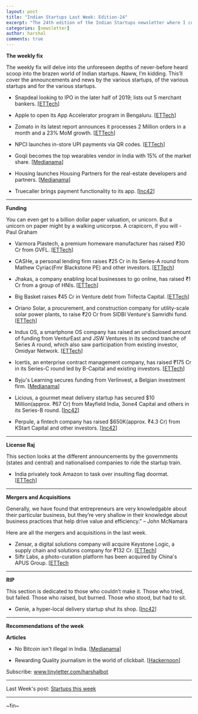 ```yaml
---
layout: post
title: "Indian Startups Last Week: Edition-24"
excerpt: "The 24th edition of the Indian Startups newsletter where I curate the what went down in the ecosystem last week."
categories: [newsletter]
author: harshal
comments: true
---
```

**The weekly fix**

The weekly fix will delve into the unforeseen depths of never-before heard scoop into the brazen world of Indian startups. Naww, I’m kidding. This’ll cover the announcements and news by the various startups, of the various startups and for the various startups. 

* Snapdeal looking to IPO in the later half of 2019; lists out 5 merchant bankers. [[ETTech](http://tech.economictimes.indiatimes.com/news/internet/snapdeal-sounds-out-sbi-caps-kotak-capital-3-others-for-2019-ipo/579561322)]

* Apple to open its App Accelerator program in Bengaluru. [[ETTech](http://tech.economictimes.indiatimes.com/news/startups/apple-opens-its-accelerator-program-in-bengaluru/57939655)]

* Zomato in its latest report announces it processes 2 Million orders in a month and a 23% MoM growth.  [[ETTech](http://tech.economictimes.indiatimes.com/news/startups/zomato-processes-2m-online-orders-in-a-month-sees-23-mom-growth/57935105)]

* NPCI launches in-store UPI payments via QR codes. [[ETTech](http://tech.economictimes.indiatimes.com/news/mobile/npci-launches-in-store-upi-payments-via-qr-codes/57930969)]
* Goqii becomes the top wearables vendor in India with 15% of the market share. [[Medianama](http://www.medianama.com/2017/03/223-goqii-top-wearables-vendor-india-15-share-idc-q4-2016-report/)]
* Housing launches Housing Partners for the real-estate developers and partners. [[Medianama](http://www.medianama.com/2017/03/223-housing-partner/)]
* Truecaller brings payment functionality to its app. [[Inc42](https://inc42.com/buzz/icici-truecallerpay-upi/)] 


***

**Funding**

You can even get to a billion dollar paper valuation, or unicorn. But a unicorn on paper might by a walking unicorpse. A crapicorn, if you will - Paul Graham

* Varmora Plastech, a premium homeware manufacturer has raised ₹30 Cr from GVFL. [[ETTech](http://tech.economictimes.indiatimes.com/news/startups/gvfl-invests-rs-30-crore-in-varmora-plastech/57954773)]

* CASHe, a personal lending firm raises ₹25 Cr in its Series-A round from Mathew Cyriac(Fmr Blackstone PE) and other investors.
[[ETTech](http://tech.economictimes.indiatimes.com/news/startups/personal-lending-firm-cashe-raises-rs-25-crore-in-series-a/57954525)]

* Jhakas, a company enabling local businesses to go online, has raised ₹1 Cr from a group of HNIs. [[ETTech](http://tech.economictimes.indiatimes.com/news/startups/mobile-app-jhakaas-that-helps-local-biz-get-online-raises-rs-1-crore/57935410)] 

* Big Basket raises ₹45 Cr in Venture debt from Trifecta Capital.
[[ETTech](http://tech.economictimes.indiatimes.com/news/startups/bigbasket-raises-rs-45-crores-venture-debt-from-trifecta-capital/57935281)]

* Oriano Solar, a procurement, and construction company for utility-scale solar power plants, to raise ₹20 Cr from SIDBI Venture's Samridhi fund.  [[ETTech](http://tech.economictimes.indiatimes.com/news/startups/oriano-solar-to-raise-rs-20-cr-from-sidbi-venturess-samridhi-fund/57906776)]
* Indus OS, a smartphone OS company has raised an undisclosed amount of funding from VenturEast and JSW Ventures in its second tranche of Series A round, which also saw participation from existing investor, Omidyar Network. [[ETTech](http://tech.economictimes.indiatimes.com/news/mobile/indus-os-raises-funds-from-ventureast-jsw-ventures/57906455)]
* Icertis, an enterprise contract management company, has raised ₹175 Cr in its Series-C round led by B-Capital and existing investors. [[ETTech](http://tech.economictimes.indiatimes.com/news/corporate/icertis-raises-175-crore-in-series-c-funding/57900784)]
* Byju's Learning secures funding from Verlinvest, a Belgian investment firm. [[Medianama](http://www.medianama.com/2017/03/223-byjus-learning-funding-verlinvest/)]
* Licious, a gourmet meat delivery startup has secured $10 Million(approx. ₹67 Cr) from Mayfield India, 3one4 Capital and others in its Series-B round. [[Inc42](https://inc42.com/buzz/licious-funding/)]
* Perpule, a fintech company has raised $650K(approx. ₹4.3 Cr) from KStart Capital and other investors. [[Inc42](https://inc42.com/buzz/perpule-funding/)]



***

**License Raj**

This section looks at the different announcements by the governments (states and central) and nationalised companies to ride the startup train.

* India privately took Amazon to task over insulting flag doormat. [[ETTech](http://tech.economictimes.indiatimes.com/news/internet/india-privately-took-amazon-to-task-over-insulting-flag-doormat/57944168)]





***

**Mergers and Acquisitions**

Generally, we have found that entrepreneurs are very knowledgable about their particular business, but they’re very shallow in their knowledge about business practices that help drive value and efficiency.” – John McNamara

Here are all the mergers and acquisitions in the last week.

* Zensar, a digital solutions company will acquire Keystone Logic, a supply chain and solutions company for ₹132 Cr. [[ETTech](http://tech.economictimes.indiatimes.com/news/corporate/zensar-to-buy-digital-commerce-firm-keystone-logic-for-rs-132-cr/57931701)]
* Siftr Labs, a photo-curation platform has been acquired by China's APUS Group.  [[ETTech](http://tech.economictimes.indiatimes.com/news/startups/chinas-apus-group-acquires-siftr-labs/57917167)


***

**RIP**

This section is dedicated to those who couldn’t make it. Those who tried, but failed. Those who raised, but burned. Those who stood, but had to sit.

* Genie, a hyper-local delivery startup shut its shop. [[Inc42](https://www.vccircle.com/hyperlocal-delivery-startup-genie-to-shut-down/)]


***

**Recommendations of the week**

**Articles**

* No Bitcoin isn't illegal in India. [[Medianama](http://www.medianama.com/?p=167700)]

* Rewarding Quality journalism in the world of clickbait. [[Hackernoon](https://hackernoon.com/rewarding-quality-journalism-in-the-world-of-clickbait-10daa533e412?source=collection_home---2------3-----------)]



Subscribe: www.tinyletter.com/harshalbot

***

Last Week's post: [Startups this week](https://www.reddit.com/r/india/comments/61jx7p/indian_startups_last_week_19th_mar_26th_mar/)

***

~fin~